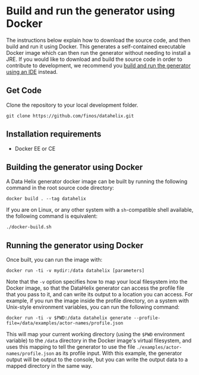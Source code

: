 # Build and run the generator using Docker

The instructions below explain how to download the source code, and then build and run it using Docker.  This generates a self-contained executable Docker image which can then run the generator without needing to install a JRE.  If you would like to download and build the source code in order to contribute to development, we recommend you [build and run the generator using an IDE](GeneratorSetup.md) instead.

## Get Code

Clone the repository to your local development folder.

```
git clone https://github.com/finos/datahelix.git
```

## Installation requirements

* Docker EE or CE

## Building the generator using Docker

A Data Helix generator docker image can be built by running the following command in the root source code directory:

```
docker build . --tag datahelix
```

If you are on Linux, or any other system with a `sh`-compatible shell available, the following command is equivalent:

```
./docker-build.sh
```

## Running the generator using Docker

Once built, you can run the image with:

```
docker run -ti -v mydir:/data datahelix [parameters]
```

Note that the `-v` option specifies how to map your local filesystem into the Docker image, so that the DataHelix generator can access the profile file that you pass to it, and can write its output to a location you can access.  For example, if you run the image inside the profile directory, on a system with Unix-style environment variables, you can run the following command:

```
docker run -ti -v $PWD:/data datahelix generate --profile-file=/data/examples/actor-names/profile.json
```

This will map your current working directory (using the `$PWD` environment variable) to the `/data` directory in the Docker image's virtual filesystem, and uses this mapping to tell the generator to use the file `./examples/actor-names/profile.json` as its profile input.  With this example, the generator output will be output to the console, but you can write the output data to a mapped directory in the same way.